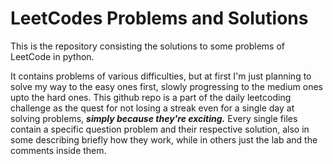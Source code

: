 # LeetCodes Problems and Solutions

This is the repository consisting the solutions to some problems of LeetCode in python. 

It contains problems of various difficulties, but at first I'm just planning to solve my way to the easy ones first, slowly progressing to the medium ones upto the hard ones. This github repo is a part of the daily leetcoding challenge as the quest for not losing a streak even for a single day at solving problems, _**simply because they're exciting.**_
Every single files contain a specific question problem and their respective solution, also in some describing briefly how they work, while in others just the lab and the comments inside them.
